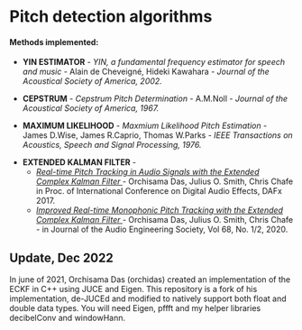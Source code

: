 <h1>Pitch detection algorithms</h1>

<h4>Methods implemented:</h4>
<ul>
<li><b>YIN ESTIMATOR</b> - <i>YIN, a fundamental frequency estimator for speech and music </i> - Alain de Cheveigné, Hideki Kawahara - 
<i>Journal of the Acoustical Society of America, 2002.</i></li>
<p><li><b>CEPSTRUM</b> - <i>Cepstrum Pitch Determination</i> - A.M.Noll - <i>Journal of the Acoustical Society of America, 1967.</i>
</li></p>
<p><li><b>MAXIMUM LIKELIHOOD</b> - <i>Maxmium Likelihood Pitch Estimation</i> - James D.Wise, James R.Caprio, Thomas W.Parks - 
<i>IEEE Transactions on Acoustics, Speech and Signal Processing, 1976.</i></li><p>
<li><b>EXTENDED KALMAN FILTER</b> - 
 <ul> 
  <li><i><a href = "http://www.dafx17.eca.ed.ac.uk/papers/DAFx17_paper_21.pdf">Real-time Pitch Tracking in Audio Signals with the Extended Complex Kalman Filter </a></i> - Orchisama Das, Julius O. Smith, Chris Chafe in Proc. of International Conference on Digital Audio Effects, DAFx 2017.</li>
  <li> <i> <a href = "https://www.aes.org/e-lib/browse.cfm?elib=20719">Improved Real-time Monophonic Pitch Tracking with the Extended Complex Kalman Filter </a></i> -   Orchisama Das, Julius O. Smith, Chris Chafe - in Journal of the Audio Engineering Society, Vol 68, No. 1/2, 2020.</li></ul> 
 </li></p>
</ul>


<h2> Update, Dec 2022 </h2>

<p>In june of 2021, Orchisama Das (orchidas) created an implementation of the ECKF in C++ using JUCE and Eigen.
This repository is a fork of his implementation, de-JUCEd and modified to natively support both float and double data types.
You will need Eigen, pffft and my helper libraries decibelConv and windowHann.
</p>
